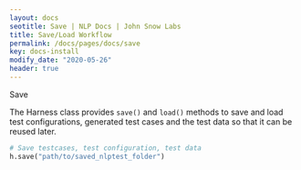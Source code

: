 ```yaml
---
layout: docs
seotitle: Save | NLP Docs | John Snow Labs
title: Save/Load Workflow
permalink: /docs/pages/docs/save
key: docs-install
modify_date: "2020-05-26"
header: true
---
```


<div class="main-docs" markdown="1"><div class="h3-box" markdown="1">

<div class="heading" id="save"> Save </div>

The Harness class provides `save()` and `load()` methods to save and load test configurations, generated test cases and the test data so that it can be reused later.
      
```python
# Save testcases, test configuration, test data  
h.save("path/to/saved_nlptest_folder")
```

</div></div>